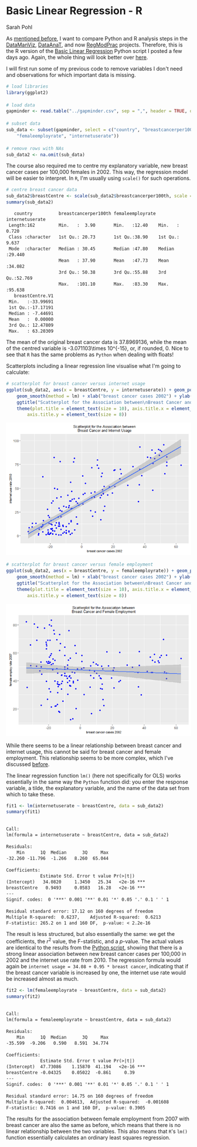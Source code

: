 # Basic Linear Regression - R
Sarah Pohl  



As [mentioned before](http://lilithelina.tumblr.com/post/128638794919/choice-of-language), I want to compare Python and R analysis steps in the [DataManViz](http://lilithelina.tumblr.com/tagged/DataManViz), [DataAnaT](http://lilithelina.tumblr.com/tagged/DataAnaT), and now [RegModPrac](http://lilithelina.tumblr.com/RegModPrac) projects.
Therefore, this is the R version of the [Basic Linear Regression](http://lilithelina.tumblr.com/post/147441369709/regression-modelling-basic-linear-regression) Python script I posted a few days ago. Again, the whole thing will look better over [here](http://htmlpreview.github.io/?https://github.com/LilithElina/Data-Analysis-and-Interpretation/blob/master/RegModPrac/Week_Two_BasicRegression.html).

I will first run some of my previous code to remove variables I don't need and observations for which important data is missing.


```r
# load libraries
library(ggplot2)

# load data
gapminder <- read.table("../gapminder.csv", sep = ",", header = TRUE, quote = "\"")

# subset data
sub_data <- subset(gapminder, select = c("country", "breastcancerper100th", 
    "femaleemployrate", "internetuserate"))

# remove rows with NAs
sub_data2 <- na.omit(sub_data)
```

The course also required me to centre my explanatory variable, new breast cancer cases per 100,000 females in 2002. This way, the regression model will be easier to interpret. In `R`, I'm usually using `scale()` for such operations.


```r
# centre breast cancer data
sub_data2$breastCentre <- scale(sub_data2$breastcancerper100th, scale = FALSE)
summary(sub_data2)
```

```
   country          breastcancerper100th femaleemployrate internetuserate 
 Length:162         Min.   :  3.90       Min.   :12.40    Min.   : 0.720  
 Class :character   1st Qu.: 20.73       1st Qu.:38.90    1st Qu.: 9.637  
 Mode  :character   Median : 30.45       Median :47.80    Median :29.440  
                    Mean   : 37.90       Mean   :47.73    Mean   :34.082  
                    3rd Qu.: 50.38       3rd Qu.:55.88    3rd Qu.:52.769  
                    Max.   :101.10       Max.   :83.30    Max.   :95.638  
   breastCentre.V1  
 Min.   :-33.99691  
 1st Qu.:-17.17191  
 Median : -7.44691  
 Mean   :  0.00000  
 3rd Qu.: 12.47809  
 Max.   : 63.20309  
```

The mean of the original breast cancer data is 37.8969136, while the mean of the centred variable is -3.071103\times 10^{-15}, or, if rounded, 0. Nice to see that `R` has the same problems as `Python` when dealing with floats!

Scatterplots including a linear regression line visualise what I'm going to calculate:


```r
# scatterplot for breast cancer versus internet usage
ggplot(sub_data2, aes(x = breastCentre, y = internetuserate)) + geom_point(colour = "blue") + 
    geom_smooth(method = lm) + xlab("breast cancer cases 2002") + ylab("internet use rate 2010") + 
    ggtitle("Scatterplot for the Association between\nBreast Cancer and Internet Usage") + 
    theme(plot.title = element_text(size = 10), axis.title.x = element_text(size = 8), 
        axis.title.y = element_text(size = 8))
```

![](Week_Two_BasicRegression_files/figure-html/Scatter-1.png)

```r
# scatterplot for breast cancer versus female employment
ggplot(sub_data2, aes(x = breastCentre, y = femaleemployrate)) + geom_point(colour = "blue") + 
    geom_smooth(method = lm) + xlab("breast cancer cases 2002") + ylab("female employ rate 2007") + 
    ggtitle("Scatterplot for the Association between\nBreast Cancer and Female Employment") + 
    theme(plot.title = element_text(size = 10), axis.title.x = element_text(size = 8), 
        axis.title.y = element_text(size = 8))
```

![](Week_Two_BasicRegression_files/figure-html/Scatter-2.png)

While there seems to be a linear relationship between breast cancer and internet usage, this cannot be said for breast cancer and female employment. This relationship seems to be more complex, which I've discussed [before](http://lilithelina.tumblr.com/post/144502768654/data-analysis-moderators-r).

The linear regression function `lm()` (here not specifically for OLS) works essentially in the same way the `Python` function did: you enter the response variable, a tilde, the explanatory variable, and the name of the data set from which to take these.


```r
fit1 <- lm(internetuserate ~ breastCentre, data = sub_data2)
summary(fit1)
```

```

Call:
lm(formula = internetuserate ~ breastCentre, data = sub_data2)

Residuals:
    Min      1Q  Median      3Q     Max 
-32.260 -11.796  -1.266   8.260  65.044 

Coefficients:
             Estimate Std. Error t value Pr(>|t|)    
(Intercept)   34.0820     1.3450   25.34   <2e-16 ***
breastCentre   0.9493     0.0583   16.28   <2e-16 ***
---
Signif. codes:  0 '***' 0.001 '**' 0.01 '*' 0.05 '.' 0.1 ' ' 1

Residual standard error: 17.12 on 160 degrees of freedom
Multiple R-squared:  0.6237,	Adjusted R-squared:  0.6213 
F-statistic: 265.2 on 1 and 160 DF,  p-value: < 2.2e-16
```

The result is less structured, but also essentially the same: we get the coefficients, the $r^2$ value, the F-statistic, and a *p*-value. The actual values are identical to the results from the [Python script](http://lilithelina.tumblr.com/post/147441369709/regression-modelling-basic-linear-regression), showing that there is a strong linear association between new breast cancer cases per 100,000 in 2002 and the internet use rate from 2010. The regression formula would again be `internet usage = 34.08 + 0.95 * breast cancer`, indicating that if the breast cancer variable is increased by one, the internet use rate would be increased almost as much.


```r
fit2 <- lm(femaleemployrate ~ breastCentre, data = sub_data2)
summary(fit2)
```

```

Call:
lm(formula = femaleemployrate ~ breastCentre, data = sub_data2)

Residuals:
    Min      1Q  Median      3Q     Max 
-35.599  -9.206   0.590   8.591  34.774 

Coefficients:
             Estimate Std. Error t value Pr(>|t|)    
(Intercept)  47.73086    1.15870  41.194   <2e-16 ***
breastCentre -0.04325    0.05022  -0.861     0.39    
---
Signif. codes:  0 '***' 0.001 '**' 0.01 '*' 0.05 '.' 0.1 ' ' 1

Residual standard error: 14.75 on 160 degrees of freedom
Multiple R-squared:  0.004613,	Adjusted R-squared:  -0.001608 
F-statistic: 0.7416 on 1 and 160 DF,  p-value: 0.3905
```

The results for the association between female employment from 2007 with breast cancer are also the same as before, which means that there is no linear relationship between the two variables. This also means that `R`'s `lm()` function essentially calculates an ordinary least squares regression.
